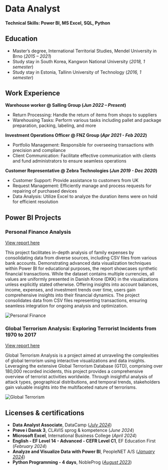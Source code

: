 # Data Analyst

#### Technical Skills: Power BI, MS Excel, SQL, Python

## Education
- Master’s degree, International Territorial Studies, Mendel University in Brno (_2015 – 2021_)
- Study stay in South Korea, Kangwon National University (_2018, 1 semester_)
- Study stay in Estonia, Tallinn University of Technology (_2016, 1 semester_)

## Work Experience
**Warehouse worker @ Salling Group (_Jun 2022 – Present_)**
- Return Processing: Handle the return of items from shops to suppliers
- Warehousing Tasks: Perform various tasks including pallet and package preparation, packing, labeling, and more

**Investment Operations Officer @ FNZ Group (_Apr 2021 - Feb 2022_)**
- Portfolio Management: Responsible for overseeing transactions with precision and compliance
- Client Communication: Facilitate effective communication with clients and fund administrators to ensure seamless operations

**Customer Representative @ Zebra Technologies (_Jun 2019 - Dec 2020_)**
- Customer Support: Provide assistance to customers from UK
- Request Management: Efficiently manage and process requests for repairing of purchased devices
- Data Analysis: Utilize Excel to analyze the duration items were on hold for efficient resolution

## Power BI Projects
### Personal Finance Analysis
[View report here](https://github.com/jdok8/powerbi-personal-finance)

This project facilitates in-depth analysis of family expenses by consolidating data from diverse sources, including CSV files from various bank accounts. Demonstrating advanced data visualization techniques within Power BI for educational purposes, the report showcases synthetic financial transactions. While the dataset contains multiple currencies, all values are uniformly presented in Danish Krone (DKK) in the visualizations unless explicitly stated otherwise. Offering insights into account balances, income, expenses, and investment trends over time, users gain comprehensive insights into their financial dynamics. The project consolidates data from CSV files representing transactions, ensuring seamless integration for ongoing analysis and optimization.


![Personal Finance](/assets/img/expenditures_teaser.gif)

### Global Terrorism Analysis: Exploring Terrorist Incidents from 1970 to 2017
[View report here](https://github.com/jdok8/powerbi-global-terrorism)

Global Terrorism Analysis is a project aimed at unraveling the complexities of global terrorism using interactive visualizations and data insights. Leveraging the extensive Global Terrorism Database (GTD), comprising over 180,000 recorded incidents, this project provides a comprehensive overview of terrorist activities worldwide. Through insightful analysis of attack types, geographical distributions, and temporal trends, stakeholders gain valuable insights into the multifaceted nature of terrorisms. 

![Global Terrorism](/assets/img/terrorism_teaser.gif)

## Licenses & certifications
- **Data Analyst Associate**, DataCamp (_[July 2024](https://www.datacamp.com/certificate/DAA0013472774415)_)
- **Prøve i Dansk 3**, CLAVIS sprog & kompetence (_June 2024_)
- **Microsoft Excel**, International Business College (_April 2024_)
- **English - EF Level 14 - Advanced - CEFR Level C1**, EF Education First (_February 2024_)
- **Analyze and Visualize Data with Power BI**, PeopleNET A/S (_[January 2024](https://peoplenet.dk/certificate-badge?certID=502cd991-68dd-442e-8abe-586a8dad36a4)_)
- **Python Programming - 4 days**, NobleProg (_[August 2023](https://cert.nobleprog.com/certificate/729015/8fef0)_)
